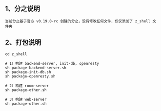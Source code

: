## 1、分之说明
    当前分之基于官方 v0.19.0-rc 创建的分之，没有修改任何文件，仅仅添加了 z_shell 文件夹

## 2、打包说明
    cd z_shell

    # 1）构建 backend-server, init-db, openresty 
    sh package-backend-server.sh
    sh package-init-db.sh
    sh package-openresty.sh

    # 2）构建 room-server
    sh package-other.sh

    # 3）构建 web-server
    sh package-other.sh

